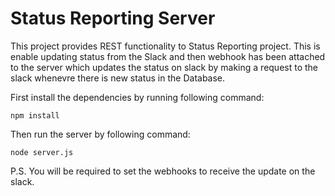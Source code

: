 # Status Reporting Server
This project provides REST functionality to Status Reporting project. This is enable updating status from the Slack and then webhook has been attached to the server which updates the status on slack by making a request to the slack whenevre there is new status in the Database.

First install the dependencies by running following command:    
```
npm install
```

Then run the server by following command:     
```
node server.js
```    

P.S. You will be required to set the webhooks to receive the update on the slack.